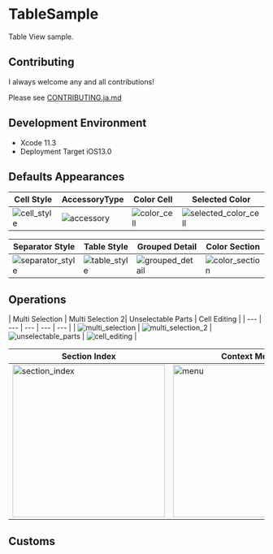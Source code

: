 # TableSample
Table View sample.

## Contributing
I always welcome any and all contributions! 

Please see [CONTRIBUTING.ja.md](https://github.com/adventam10/TableSample/blob/master/CONTRIBUTING.ja.md)

## Development Environment
* Xcode 11.3
* Deployment Target iOS13.0

## Defaults Appearances
| Cell Style | AccessoryType | Color Cell | Selected Color |
| --- | --- | --- | --- |
| ![cell_style](https://user-images.githubusercontent.com/34936885/77146220-e6213f80-6acd-11ea-8c17-d0f6aab8c353.png) | ![accessory](https://user-images.githubusercontent.com/34936885/77324781-9d31eb00-6d5a-11ea-9871-773cca1adb85.png) | ![color_cell](https://user-images.githubusercontent.com/34936885/77146520-90996280-6ace-11ea-9555-31437d8e5aa6.png) | ![selected_color_cell](https://user-images.githubusercontent.com/34936885/77146446-6051c400-6ace-11ea-9cc6-1138112b8ee8.png) |

| Separator Style | Table Style | Grouped Detail | Color Section |
| --- | --- | --- | --- |
| ![separator_style](https://user-images.githubusercontent.com/34936885/77146464-69db2c00-6ace-11ea-860f-1952201852d2.png) | ![table_style](https://user-images.githubusercontent.com/34936885/77146480-7a8ba200-6ace-11ea-9124-4a306b23444d.png) | ![grouped_detail](https://user-images.githubusercontent.com/34936885/77146496-84ada080-6ace-11ea-83ac-2b65dfd31219.png) | ![color_section](https://user-images.githubusercontent.com/34936885/77158295-63f14500-6ae6-11ea-9d47-f03187baff34.png) |

## Operations
| Multi Selection | Multi Selection 2| Unselectable Parts | Cell Editing |
| --- | --- | --- | --- | --- |
| ![multi_selection](https://user-images.githubusercontent.com/34936885/77222594-0c131680-6b98-11ea-9b0d-06b3d6a0b718.png) | ![multi_selection_2](https://user-images.githubusercontent.com/34936885/77543310-dbf6ab00-6eea-11ea-96c1-df66da3069d5.png) | ![unselectable_parts](https://user-images.githubusercontent.com/34936885/77222599-18976f00-6b98-11ea-81b3-f0cfe25c3f93.png) | ![cell_editing](https://user-images.githubusercontent.com/34936885/77222606-25b45e00-6b98-11ea-80f7-031e4d312d36.png) |


| Section Index | Context Menu | Swipe |
| --- | --- | --- |
| <img width="300" alt="section_index" src="https://user-images.githubusercontent.com/34936885/77423970-b480df00-6e13-11ea-9e81-ca3468a31f86.png"> | <img width="300" alt="menu" src="https://user-images.githubusercontent.com/34936885/77222614-3664d400-6b98-11ea-8e88-00c2d49602b0.png"> | <img width="300" alt="swipe" src="https://user-images.githubusercontent.com/34936885/77423948-aaf77700-6e13-11ea-81a1-e040b1bf1f7a.gif"> |

## Customs